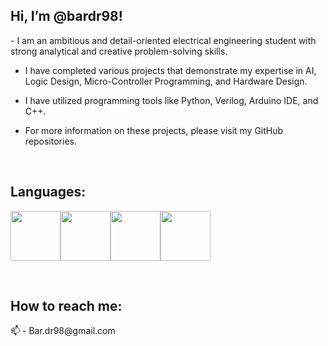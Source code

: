 <div align="left">
<h2> Hi, I’m @bardr98! </h2>
- I am an ambitious and detail-oriented electrical engineering student with strong analytical and creative problem-solving skills. 

- I have completed various projects that demonstrate my expertise in AI, Logic Design, Micro-Controller Programming, and Hardware Design. 

- I have utilized programming tools like Python, Verilog, Arduino IDE, and C++. 

- For more information on these projects, please visit my GitHub repositories.
</div>
<br>

## Languages:
<img src="https://cdn.jsdelivr.net/npm/programming-languages-logos/src/python/python.png" height="80"><img src="http://content.arduino.cc/brand/arduino-color.svg" width="80"><img src="https://cdn.jsdelivr.net/npm/programming-languages-logos/src/cpp/cpp.png" height="80"><img src="https://user-images.githubusercontent.com/16542113/50175134-4f7b3700-02fc-11e9-914e-cb317fddce4e.png" width="80">

<br>
<div align="left">
<h2>How to reach me:</h2>
📫 - Bar.dr98@gmail.com
</div>
<br>
